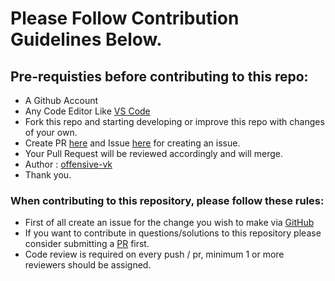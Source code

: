 # Please Follow Contribution Guidelines Below.

## Pre-requisties before contributing to this repo:
- A Github Account 
- Any Code Editor Like [VS Code](https://code.visualstudio.com/download)
- Fork this repo and starting developing or improve this repo with changes of your own.
- Create PR [here](https://github.com/offensive-vk/Python/pr) and Issue [here](https://github.com/offensive-vk/Python/issue) for creating an issue.
- Your Pull Request will be reviewed accordingly and will merge.
- Author : [offensive-vk](https://github.com/offensive-vk/)
- Thank you.

### When contributing to this repository, please follow these rules: 
- First of all create an issue for the change you wish to make via [GitHub](https://github.com/offensive-vk/Python/issue)
- If you want to contribute in questions/solutions to this repository please consider submitting a [PR](https://github.com/offensive-vk/Python/pr) first.
- Code review is required on every push / pr, minimum 1 or more reviewers should be assigned.
